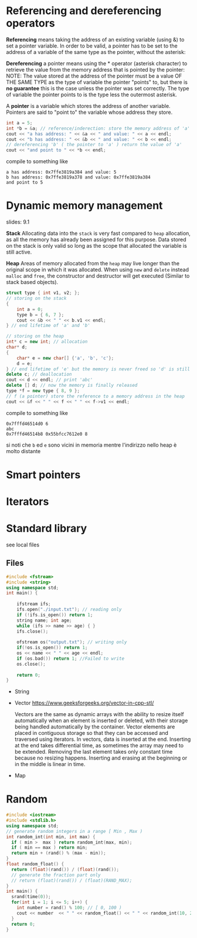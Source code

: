 # Referencing and dereferencing operators

**Referencing** means taking the address of an existing variable (using &) to set a pointer variable. In order to be valid, a pointer has to be set to the address of a variable of the same type as the pointer, without the asterisk:

**Dereferencing** a pointer means using the * operator (asterisk character) to retrieve the value from the memory address that is pointed by the pointer:
NOTE: The value stored at the address of the pointer must be a value OF THE SAME TYPE as the type of variable the pointer "points" to, but there is **no guarantee** this is the case unless the pointer was set correctly. The type of variable the pointer points to is the type less the outermost asterisk.

A **pointer** is a variable which stores the address of another variable.
Pointers are said to "point to" the variable whose address they store.
 
```cpp
int a = 5;
int *b = &a; // reference/inderection: store the memory address of 'a'
cout << "a has address: " << &a << " and value: " << a << endl;
cout << "b has address: " << &b << " and value: " << b << endl;
// dereferencing 'b' ( the pointer to 'a' ) return the value of 'a'
cout << "and point to " << *b << endl;
```

compile to something like
```
a has address: 0x7ffe3819a384 and value: 5  
b has address: 0x7ffe3819a378 and value: 0x7ffe3819a384  
and point to 5
```

# Dynamic memory management
slides: 9.1

**Stack**
Allocating data into the `stack` is very fast compared to `heap` allocation, as all the memory has already been assigned for this purpose.
Data stored on the stack is only valid so long as the scope that allocated the variable is still active.

**Heap**
Areas of memory allocated from the `heap` may live longer than the original scope in which it was allocated.
When using `new` and `delete` instead `malloc` and `free`, the constructor and destructor will get executed (Similar to stack based objects).

```cpp
struct type { int v1, v2; };
// storing on the stack
{
    int a = 0;
    type b = { 6, 7 };
    cout << &b << " " << b.v1 << endl;
} // end lifetime of 'a' and 'b'

// storing on the heap
int* c = new int; // allocation
char* d;
{ 
    char* e = new char[] {'a', 'b', 'c'};
    d = e;
} // end lifetime of 'e' but the memory is never freed so 'd' is still valid
delete c; // deallocation
cout << d << endl; // print 'abc'
delete [] d; // now the memory is finally released
type *f = new type { 8, 9 };
// f (a pointer) store the reference to a memory address in the heap
cout << &f << " " << f << " " << f->v1 << endl;
```

compile to something like
```
0x7fffd46514d0 6
abc
0x7fffd46514b8 0x55bfcc7612e0 8
```
si noti che `b` ed `e` sono vicini in memoria mentre l'indirizzo nello heap è molto distante

# Smart pointers

# Iterators

# Standard library
see local files

## Files

```cpp
#include <fstream>
#include <string>
using namespace std;
int main() {
    
	ifstream ifs;
	ifs.open("./input.txt"); // reading only
	if (!ifs.is_open()) return 1;
	string name; int age;
	while (ifs >> name >> age) { }
	ifs.close();
    
	ofstream os("output.txt"); // writing only
	if(!os.is_open()) return 1;
	os << name << " " << age << endl;
	if (os.bad()) return 1; //Failed to write
	os.close();
    
    return 0;
}
```

- String
- Vector
    https://www.geeksforgeeks.org/vector-in-cpp-stl/
    
    Vectors are the same as dynamic arrays with the ability to resize itself automatically when an element is inserted or deleted, with their storage being handled automatically by the container. 
    Vector elements are placed in contiguous storage so that they can be accessed and traversed using iterators. 
    In vectors, data is inserted at the end. Inserting at the end takes differential time, as sometimes the array may need to be extended. 
    Removing the last element takes only constant time because no resizing happens. Inserting and erasing at the beginning or in the middle is linear in time.
- Map

# Random

```cpp
#include <iostream>
#include <stdlib.h>
using namespace std;
// generate random integers in a range [ Min , Max )
int random_int(int min, int max) {
  if ( min >  max ) return random_int(max, min);
  if ( min == max ) return min;
  return min + (rand() % (max - min));
}
float random_float() {
  return (float)(rand()) / (float)(rand());
  // generate the fraction part only
  // return (float)(rand()) / (float)(RAND_MAX);
}
int main() {
  srand(time(0));
  for(int i = 1; i <= 5; i++) {
    int number = rand() % 100; // [ 0, 100 )
    cout << number  << " " << random_float() << " " << random_int(10, 20) << endl;
  }
  return 0;
}
```

